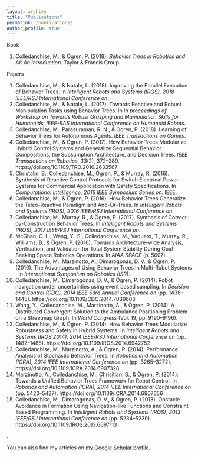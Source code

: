 ```yaml
---
layout: archive
title: "Publications"
permalink: /publications/
author_profile: true
---
```


  </span></li></ol>
    <p>Book</p>
<ol class="bibliography"><li><span id="BTBook">Colledanchise, M., &amp; Ögren, P. (2018). <i>Behavior Trees in Robotics and AI: An Introduction</i>. Taylor &amp; Francis Group.
  
  </span></li></ol>
<p>Papers</p>
<ol class="bibliography"><li><span id="IROS16Colledanchise">Colledanchise, M., &amp; Natale, L. (2018). Improving the Parallel Execution of Behavior Trees. In <i>Intelligent Robots and Systems (IROS), 2018 IEEE/RSJ International Conference on</i>.</span></li>
<li><span id="colledanchisetowards">Colledanchise, M., &amp; Natale, L. (2017). Towards Reactive and Robust Manipulation Tasks using Behavior Trees. In <i>In proceedings of Workshop on Towards Robust Grasping and Manipulation Skills for Humanoids, IEEE-RAS International Conference on Humanoid Robots</i>.</span></li>
<li><span id="colledanchise2018learning">Colledanchise, M., Parasuraman, R. N., &amp; Ogren, P. (2018). Learning of Behavior Trees for Autonomous Agents. <i>IEEE Transactions on Games</i>.</span></li>
<li><span id="TRO17Colledanchise">Colledanchise, M., &amp; Ögren, P. (2017). How Behavior Trees Modularize Hybrid Control Systems and Generalize Sequential Behavior Compositions, the Subsumption  Architecture, and Decision Trees. <i>IEEE Transactions on Robotics</i>, <i>33</i>(2), 372–389. https://doi.org/10.1109/TRO.2016.2633567</span></li>
<li><span id="Christalin2016synthesis">Christalin, B., Colledanchise, M., Ögren, P., &amp; Murray, R. (2016). Synthesis of Reactive Control Protocols for Switch Electrical Power Systems for Commercial Application with Safety Specifications. In <i>Computational Intelligence, 2016 IEEE Symposium Series on</i>. IEEE.</span></li>
<li><span id="IROS16Colledanchisf">Colledanchise, M., &amp; Ögren, P. (2016). How Behavior Trees Generalize the Teleo-Reactive Paradigm and And-Or-Trees. In <i>Intelligent Robots and Systems (IROS), 2016 IEEE/RSJ International Conference on</i>.</span></li>
<li><span id="IROS17Colledanchise">Colledanchise, M., Murray, R., &amp; Ögren, P. (2017). Synthesis of Correct-by-Construction Behavior Trees. In <i>Intelligent Robots and Systems (IROS), 2017 IEEE/RSJ International Conference on</i>.</span></li>
<li><span id="mcghan2016towards">McGhan, C. L., Wang, Y.-S., Colledanchise, M., Vaquero, T., Murray, R., Williams, B., &amp; Ögren, P. (2016). Towards Architecture-wide Analysis, Verification, and Validation for Total System Stability During Goal-Seeking Space Robotics Operations. In <i>AIAA SPACE</i> (p. 5607).</span></li>
<li><span id="ISR16Colledanchise">Colledanchise, M., Marzinotto, A., Dimarogonas, D. V., &amp; Ögren, P. (2016). The Advantages of Using Behavior Trees in Multi-Robot Systems
. In <i>International Symposium on Robotics (ISR)</i>.</span></li>
<li><span id="CDC14Colledanchise">Colledanchise, M., Dimarogonas, D. V., &amp; Ögren, P. (2014). Robot navigation under uncertainties using event based sampling. In <i>Decision and Control (CDC), 2014 IEEE 53rd Annual Conference on</i> (pp. 1438–1445). https://doi.org/10.1109/CDC.2014.7039603</span></li>
<li><span id="IFAC14Wang">Wang, Y., Colledanchise, M., Marzinotto, A., &amp; Ögren, P. (2014). A Distributed Convergent Solution to the Ambulance Positioning Problem on a Streetmap Graph. In <i>World Congress</i> (Vol. 19, pp. 9190–9196).</span></li>
<li><span id="IROS14Colledanchise">Colledanchise, M., &amp; Ögren, P. (2014). How Behavior Trees Modularize Robustness and Safety in Hybrid Systems. In <i>Intelligent Robots and Systems (IROS 2014), 2014 IEEE/RSJ International Conference on</i> (pp. 1482–1488). https://doi.org/10.1109/IROS.2014.6942752</span></li>
<li><span id="ICRA14Colledanchise">Colledanchise, M., Marzinotto, A., &amp; Ögren, P. (2014). Performance Analysis of Stochastic Behavior Trees. In <i>Robotics and Automation (ICRA), 2014 IEEE International Conference on</i> (pp. 3265–3272). https://doi.org/10.1109/ICRA.2014.6907328</span></li>
<li><span id="ICRA14Marzinotto">Marzinotto, A., Colledanchise, M., Chrisitian, S., &amp; Ögren, P. (2014). Towards a Unified Behavior Trees Framework for Robot Control. In <i>Robotics and Automation (ICRA), 2014 IEEE International Conference on</i> (pp. 5420–5427). https://doi.org/10.1109/ICRA.2014.6907656</span></li>
<li><span id="IROS13Colledanchise">Colledanchise, M., Dimarogonas, D. V., &amp; Ögren, P. (2013). Obstacle Avoidance in Formation Using Navigation-like Functions and Constraint Based Programming. In <i>Intelligent Robots and Systems (IROS), 2013 IEEE/RSJ  International Conference on</i> (pp. 5234–5239). https://doi.org/10.1109/IROS.2013.6697113</span></li></ol>
<p>.</p>

<p>You can also find my articles on <u><a href="">my Google Scholar profile</a>.</u></p>




